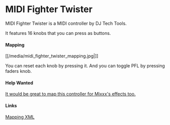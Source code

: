 # MIDI Fighter Twister

MIDI Fighter Twister is a MIDI controller by DJ Tech Tools.

It features 16 knobs that you can press as buttons.

#### Mapping

[[/media/midi_fighter_twister_mapping.jpg|]]

You can reset each knob by pressing it. And you can toggle PFL by
pressing faders knob.

#### Help Wanted

[It would be great to map this controller for Mixxx's effects
too.](https://github.com/mixxxdj/mixxx/pull/1778#issuecomment-429711266)

#### Links

[Mapping
XML](https://github.com/mixxxdj/mixxx/blob/9e8bec58eed120a476864a857cb74a85ec4d0e41/res/controllers/DJ%20TechTools%20MIDI%20Fighter%20Twister.midi.xml)
